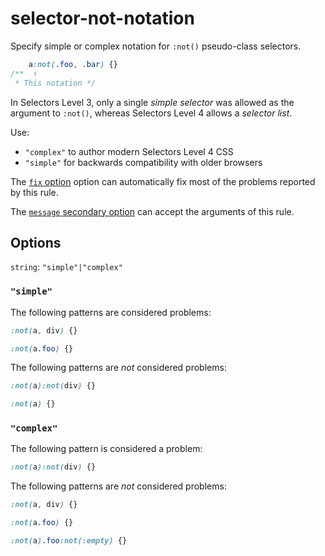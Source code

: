 # selector-not-notation  
  
Specify simple or complex notation for `:not()` pseudo-class selectors.  
  
<!-- prettier-ignore -->  
```css  
    a:not(.foo, .bar) {}  
/**  ↑  
 * This notation */  
```  
  
In Selectors Level 3, only a single _simple selector_ was allowed as the argument to `:not()`, whereas Selectors Level 4 allows a _selector list_.  
  
Use:  
  
- `"complex"` to author modern Selectors Level 4 CSS  
- `"simple"` for backwards compatibility with older browsers  
  
The [`fix` option](../../../docs/user-guide/options.md#fix) option can automatically fix most of the problems reported by this rule.  
  
The [`message` secondary option](../../../docs/user-guide/configure.md#message) can accept the arguments of this rule.  
  
## Options  
  
`string`: `"simple"|"complex"`  
  
### `"simple"`  
  
The following patterns are considered problems:  
  
<!-- prettier-ignore -->  
```css  
:not(a, div) {}  
```  
  
<!-- prettier-ignore -->  
```css  
:not(a.foo) {}  
```  
  
The following patterns are _not_ considered problems:  
  
<!-- prettier-ignore -->  
```css  
:not(a):not(div) {}  
```  
  
<!-- prettier-ignore -->  
```css  
:not(a) {}  
```  
  
### `"complex"`  
  
The following pattern is considered a problem:  
  
<!-- prettier-ignore -->  
```css  
:not(a):not(div) {}  
```  
  
The following patterns are _not_ considered problems:  
  
<!-- prettier-ignore -->  
```css  
:not(a, div) {}  
```  
  
<!-- prettier-ignore -->  
```css  
:not(a.foo) {}  
```  
  
<!-- prettier-ignore -->  
```css  
:not(a).foo:not(:empty) {}  
```  
